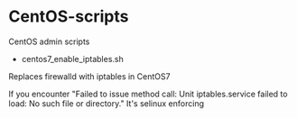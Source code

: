 # CentOS-scripts
CentOS admin scripts

- centos7_enable_iptables.sh

Replaces firewalld with iptables in CentOS7

If you encounter "Failed to issue method call: Unit iptables.service failed to load: No such file or directory."
It's selinux enforcing
